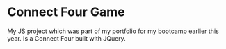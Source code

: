 # Connect Four Game
My JS project which was part of my portfolio for my bootcamp earlier this year. Is a Connect Four built with JQuery. 
